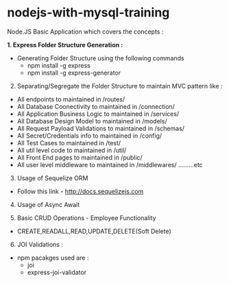 # nodejs-with-mysql-training
Node.JS Basic Application which covers the concepts : 

<b>1. Express Folder Structure Generation : </b>
- Generating Folder Structure using the following commands 
    - npm install -g express
    - npm install -g express-generator

2. Separating/Segregate the Folder Structure to maintain MVC pattern like :
- All endpoints to maintained in /routes/
- All Database Coonectivity to maintained in /connection/
- All Application Business Logic to maintained in /services/
- All Database Design Model to maintained in /models/
- All Request Payload Validations to maintained in /schemas/
- All Secret/Credentials info to maintained in /config/
- All Test Cases to maintained in /test/
- All util level code to maintained in /util/
- All Front End pages to maintained in /public/
- All user level middleware to maintained in /middlewares/ .........etc

3. Usage of Sequelize ORM 
- Follow this link - http://docs.sequelizejs.com

4. Usage of Async Await

5. Basic CRUD Operations - Employee Functionality 
- CREATE,READALL,READ,UPDATE,DELETE(Soft Delete)

6. JOI Validations :
- npm pacakges used are : 
    - joi 
    - express-joi-validator